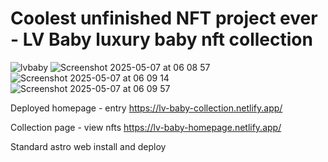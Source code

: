 # Coolest unfinished NFT project ever - LV Baby luxury baby nft collection

![lvbaby](https://github.com/user-attachments/assets/17a43668-2111-4266-9ce2-1e33030715d3)
![Screenshot 2025-05-07 at 06 08 57](https://github.com/user-attachments/assets/da3b409b-0c15-4534-beb4-a4c3c77ae22e)
![Screenshot 2025-05-07 at 06 09 14](https://github.com/user-attachments/assets/2ee7180e-fbf8-4109-891f-5b22fa65365d)
![Screenshot 2025-05-07 at 06 09 57](https://github.com/user-attachments/assets/fd55fa87-cba9-41c3-bc51-19f982558d09)


Deployed homepage - entry
https://lv-baby-collection.netlify.app/

Collection page - view nfts
https://lv-baby-homepage.netlify.app/


Standard astro web install and deploy

